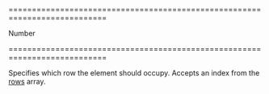 ===========================================================================
<!--type-->Number<!--/type-->
===========================================================================

<!--shortDescription-->
Specifies which row the element should occupy. Accepts an index from the [rows](/Documentation/ApiReference/UI_Widgets/dxResponsiveBox/Configuration/rows/) array.
<!--/shortDescription-->

<!--fullDescription-->

<!--/fullDescription-->